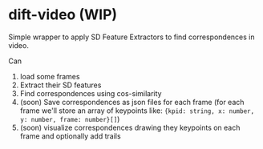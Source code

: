 # dift-video (WIP)

Simple wrapper to apply SD Feature Extractors to find correspondences in video.

Can 
1. load some frames
2. Extract their SD features
3. Find correspondences using cos-similarity
4. (soon) Save correspondences as json files for each frame (for each frame we'll store an array of keypoints like: `{kpid: string, x: number, y: number, frame: number}[]`)
5. (soon) visualize correspondences drawing they keypoints on each frame and optionally add trails


